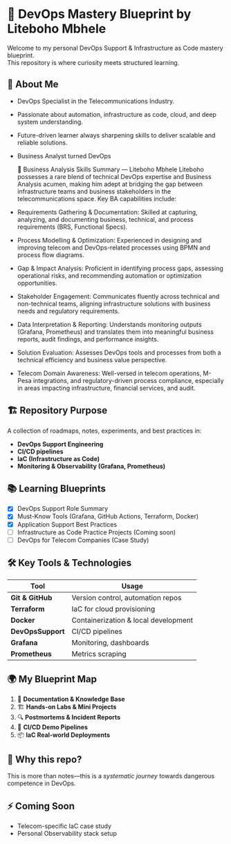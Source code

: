 # 🚀 DevOps Mastery Blueprint by Liteboho Mbhele

Welcome to my personal DevOps Support & Infrastructure as Code mastery blueprint.  
This repository is where curiosity meets structured learning.

## 👤 About Me
- DevOps Specialist in the Telecommunications Industry.
- Passionate about automation, infrastructure as code, cloud, and deep system understanding.
- Future-driven learner always sharpening skills to deliver scalable and reliable solutions.
- Business Analyst turned DevOps


  🎯 Business Analysis Skills Summary — Liteboho Mbhele
Liteboho possesses a rare blend of technical DevOps expertise and Business Analysis acumen, making him adept at bridging the gap between infrastructure teams and business stakeholders in the telecommunications space.
Key BA capabilities include:
- Requirements Gathering & Documentation: Skilled at capturing, analyzing, and documenting business, technical, and process requirements (BRS, Functional Specs).
- Process Modelling & Optimization: Experienced in designing and improving telecom and DevOps-related processes using BPMN and process flow diagrams.
- Gap & Impact Analysis: Proficient in identifying process gaps, assessing operational risks, and recommending automation or optimization opportunities.
- Stakeholder Engagement: Communicates fluently across technical and non-technical teams, aligning infrastructure solutions with business needs and regulatory requirements.
- Data Interpretation & Reporting: Understands monitoring outputs (Grafana, Prometheus) and translates them into meaningful business reports, audit findings, and performance insights.
- Solution Evaluation: Assesses DevOps tools and processes from both a technical efficiency and business value perspective.
- Telecom Domain Awareness: Well-versed in telecom operations, M-Pesa integrations, and regulatory-driven process compliance, especially in areas impacting infrastructure, financial services, and audit.

## 🏗️ Repository Purpose
A collection of roadmaps, notes, experiments, and best practices in:
- **DevOps Support Engineering**
- **CI/CD pipelines**
- **IaC (Infrastructure as Code)**
- **Monitoring & Observability (Grafana, Prometheus)**


## 📚 Learning Blueprints
- [x] DevOps Support Role Summary
- [x] Must-Know Tools (Grafana, GitHub Actions, Terraform, Docker)
- [x] Application Support Best Practices
- [ ] Infrastructure as Code Practice Projects (Coming soon)
- [ ] DevOps for Telecom Companies (Case Study)

## 🛠️ Key Tools & Technologies
| Tool            | Usage                                |
|-----------------|--------------------------------------|
| **Git & GitHub**  | Version control, automation repos   |
| **Terraform**     | IaC for cloud provisioning          |
| **Docker**        | Containerization & local development|
| **DevOpsSupport**  | CI/CD pipelines            |
| **Grafana**       | Monitoring, dashboards             |
| **Prometheus**    | Metrics scraping                   |

## 🌍 My Blueprint Map
1. 📝 **Documentation & Knowledge Base**
2. 🏗️ **Hands-on Labs & Mini Projects**
3. 🔍 **Postmortems & Incident Reports**
4. 🔄 **CI/CD Demo Pipelines**
5. 📦 **IaC Real-world Deployments**

## 🔮 Why this repo?
This is more than notes—this is a *systematic journey* towards dangerous competence in DevOps.

## ⚡ Coming Soon
- Telecom-specific IaC case study
- Personal Observability stack setup
